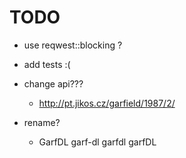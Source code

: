 # TODO

- use reqwest::blocking ?

- add tests :(

- change api???
    - http://pt.jikos.cz/garfield/1987/2/

- rename?
    - GarfDL garf-dl garfdl garfDL

